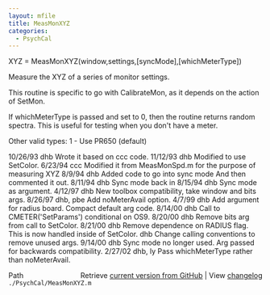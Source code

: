 ```yaml
---
layout: mfile
title: MeasMonXYZ
categories:
  - PsychCal
---
```


 XYZ = MeasMonXYZ\(window,settings,\[syncMode\],\[whichMeterType\]\)

 Measure the XYZ of a series of monitor settings.

 This routine is specific to go with CalibrateMon,
 as it depends on the action of SetMon.

 If whichMeterType is passed and set to 0, then the routine
 returns random spectra.  This is useful for testing when
 you don't have a meter.

 Other valid types:
  1 \- Use PR650 \(default\)

 10/26/93  dhb      Wrote it based on ccc code.
 11/12/93  dhb      Modified to use SetColor.
    6/23/94     ccc     Modified it from MeasMonSpd.m for
                                    the purpose of measuring XYZ
    8/9/94      dhb     Added code to go into sync mode
                                    And then commented it out.
 8/11/94        dhb     Sync mode back in
 8/15/94        dhb     Sync mode as argument.
 4/12/97   dhb   New toolbox compatibility, take window and bits args.
 8/26/97        dhb, pbe Add noMeterAvail option.
 4/7/99    dhb   Add argument for radius board.  Compact default arg code.
 8/14/00   dhb   Call to CMETER\('SetParams'\) conditional on OS9.
 8/20/00   dhb   Remove bits arg from call to SetColor.
 8/21/00   dhb   Remove dependence on RADIUS flag.  This is now handled inside of SetColor.
              dhb   Change calling conventions to remove unused args.
 9/14/00   dhb   Sync mode no longer used.  Arg passed for backwards compatibility.
 2/27/02   dhb, ly  Pass whichMeterType rather than noMeterAvail.


<div class="code_header" style="text-align:right;">
  <span style="float:left;">Path&nbsp;&nbsp;</span> <span class="counter">Retrieve <a href=
  "https://raw.github.com/Psychtoolbox-3/Psychtoolbox-3/beta/./PsychCal/MeasMonXYZ.m">current version from GitHub</a> | View <a href=
  "https://github.com/Psychtoolbox-3/Psychtoolbox-3/commits/beta/./PsychCal/MeasMonXYZ.m">changelog</a></span>
</div>
<div class="code">
  <code>./PsychCal/MeasMonXYZ.m</code>
</div>

